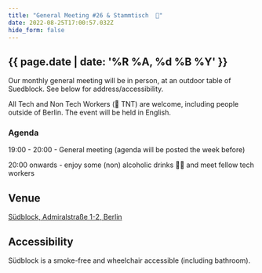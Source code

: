 ```yaml
---
title: "General Meeting #26 & Stammtisch  🍻"
date: 2022-08-25T17:00:57.032Z
hide_form: false
---
```

## {{ page.date | date: '%R %A, %d %B %Y' }}

Our monthly general meeting will be in person, at an outdoor table of Suedblock. See below for address/accessibility.  

All Tech and Non Tech Workers (🧨 TNT) are welcome, including people outside of Berlin. The event will be held in English.

### Agenda

19:00 - 20:00 - General meeting (agenda will be posted the week before)

20:00 onwards - enjoy some (non) alcoholic drinks 🍻🥤 and meet fellow tech workers

## Venue

[Südblock, Admiralstraße 1-2, Berlin](https://www.google.com/maps/place/S%C3%BCdblock/@52.5570164,13.3606081,14z/data=!4m5!3m4!1s0x47a84fccca98a509:0x2bce392bc6d8270c!8m2!3d52.4986228!4d13.4169004)

## Accessibility

Südblock is a smoke-free and wheelchair accessible (including bathroom).